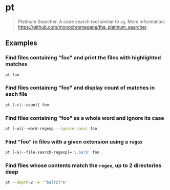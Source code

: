 # pt

> Platinum Searcher. A code search tool similar to `ag`. More information: <https://github.com/monochromegane/the_platinum_searcher>.

## Examples

### Find files containing "foo" and print the files with highlighted matches

```bash
pt foo
```

### Find files containing "foo" and display count of matches in each file

```bash
pt [-c|--count] foo
```

### Find files containing "foo" as a whole word and ignore its case

```bash
pt [-wi|--word-regexp --ignore-case] foo
```

### Find "foo" in files with a given extension using a `regex`

```bash
pt [-G|--file-search-regexp]='\.bar$' foo
```

### Find files whose contents match the `regex`, up to 2 directories deep

```bash
pt --depth=2 -e '^ba[rz]*$'
```
